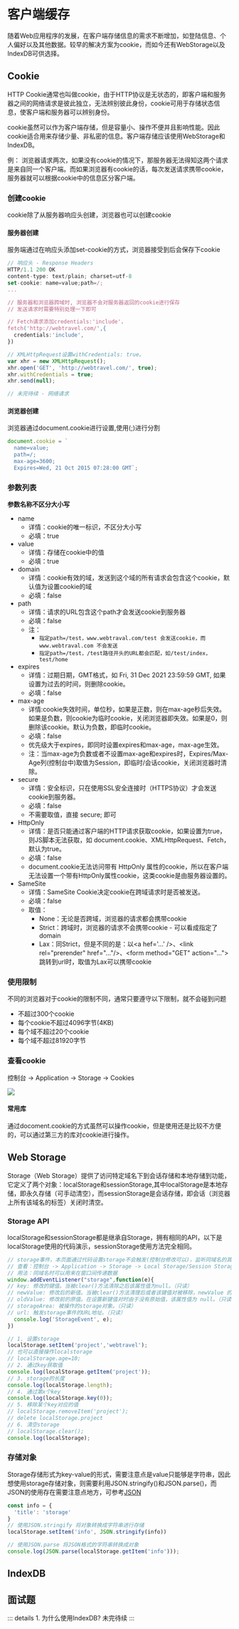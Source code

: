 # 客户端缓存
随着Web应用程序的发展，在客户端存储信息的需求不断增加，如登陆信息、个人偏好以及其他数据。较早的解决方案为cookie，而如今还有WebStorage以及IndexDB可供选择。

## Cookie
HTTP Cookie通常也叫做cookie，由于HTTP协议是无状态的，即客户端和服务器之间的网络请求是彼此独立，无法辨别彼此身份，cookie可用于存储状态信息，使客户端和服务器可以辨别身份。

cookie虽然可以作为客户端存储，但是容量小、操作不便并且影响性能。因此cookie适合用来存储少量、非私密的信息。客户端存储应该使用WebStorage和IndexDB。

例： 浏览器请求两次，如果没有cookie的情况下，那服务器无法得知这两个请求是来自同一个客户端。而如果浏览器有cookie的话，每次发送请求携带cookie，服务器就可以根据cookie中的信息区分客户端。

### 创建cookie
cookie除了从服务器响应头创建，浏览器也可以创建cookie

#### 服务器创建
服务端通过在响应头添加set-cookie的方式，浏览器接受到后会保存下cookie

```javascript
// 响应头 - Response Headers
HTTP/1.1 200 OK 
content-type: text/plain; charset=utf-8
set-cookie: name=value;path=/;
...

// 服务器和浏览器跨域时, 浏览器不会对服务器返回的cookie进行保存
// 发送请求时需要特别处理一下即可

// Fetch请求添加credentials:'include'， 
fetch('http://webtravel.com/',{
  credentials:'include',
})

// XMLHttpRequest设置withCredentials: true。
var xhr = new XMLHttpRequest();
xhr.open('GET', 'http://webtravel.com/', true);
xhr.withCredentials = true;
xhr.send(null);

// 未完待续 - 网络请求
```


#### 浏览器创建
浏览器通过document.cookie进行设置,使用(;)进行分割 
```javascript
document.cookie = `
  name=value;
  path=/;
  max-age=3600;
  Expires=Wed, 21 Oct 2015 07:28:00 GMT`;
```

### 参数列表
**参数名称不区分大小写**
  - name
    - 详情：cookie的唯一标识，不区分大小写
    - 必填：true
  - value
    - 详情：存储在cookie中的值
    - 必填：true
  - domain
    - 详情：cookie有效的域，发送到这个域的所有请求会包含这个cookie，默认值为设置cookie的域
    - 必填：false
  - path
    - 详情：请求的URL包含这个path才会发送cookie到服务器
    - 必填：false
    - 注：
      - ```指定path=/test，www.webtraval.com/test 会发送cookie，而 www.webtraval.com 不会发送```
      - ```指定path=/test，/test路径开头的URL都会匹配，如/test/index，test/home```
  - expires
    - 详情：过期日期，GMT格式，如 Fri, 31 Dec 2021 23:59:59 GMT, 如果设置为过去的时间，则删除cookie。
    - 必填：false
  - max-age
    - 详情:cookie失效时间，单位秒，如果是正数，则在max-age秒后失效。如果是负数，则cookie为临时cookie，关闭浏览器即失效。如果是0，则删除该cookie。默认为负数，即临时cookie。
    - 必填：false
    - 优先级大于expires，即同时设置expires和max-age，max-age生效。
    - 注：当max-age为负数或者不设置max-age和expires时，Expires/Max-Age列(控制台中)取值为Session，即临时/会话cookie，关闭浏览器时清除。
  - secure
    - 详情：安全标识，只在使用SSL安全连接时（HTTPS协议）才会发送cookie到服务器。
    - 必填：false
    - 不需要取值，直接 secure; 即可
  - HttpOnly
    - 详情：是否只能通过客户端的HTTP请求获取cookie，如果设置为true，则JS脚本无法获取，如 document.cookie、XMLHttpRequest、Fetch，默认为true。
    - 必填：false
    - document.cookie无法访问带有 HttpOnly 属性的cookie，所以在客户端无法设置一个带有HttpOnly属性cookie，这类cookie是由服务器设置的。
  - SameSite
    - 详情：SameSite Cookie决定cookie在跨域请求时是否被发送。
    - 必填：false
    - 取值：
      - None：无论是否跨域，浏览器的请求都会携带cookie
      - Strict：跨域时，浏览器的请求不会携带cookie - 可以看成指定了domain
      - Lax：同Strict，但是不同的是：以\<a hef='...' />、\<link rel="prerender" href="..."/>、\<form method="GET" action="...">跳转到url时，取值为Lax可以携带cookie


### 使用限制
不同的浏览器对于cookie的限制不同，通常只要遵守以下限制，就不会碰到问题
  - 不超过300个cookie
  - 每个cookie不超过4096字节(4KB)
  - 每个域不超过20个cookie
  - 每个域不超过81920字节

### 查看cookie
控制台 -> Application -> Storage -> Cookies

<img src='/images/check_cookie.png'>

#### 常用库 
通过docoment.cookie的方式虽然可以操作cookie，但是使用还是比较不方便的，可以通过第三方的库对cookie进行操作。
<NpmBadge package="cookie" distTag='0.4.1' />

## Web Storage
Storage（Web Storage）提供了访问特定域名下到会话存储和本地存储到功能，它定义了两个对象：localStorage和sessionStorage,其中localStorage是本地存储，即永久存储（可手动清空），而sessionStorage是会话存储，即会话（浏览器上所有该域名的标签）关闭时清空。

### Storage API
localStorage和sessionStorage都是继承自Storage，拥有相同的API，以下是localStorage使用的代码演示，sessionStorage使用方法完全相同。
```javascript
// storage事件，本页面通过代码设置storage不会触发(控制台修改可以)，监听同域名的其他页面设置storage
// 查看：控制台 -> Application -> Storage -> Local Storage/Session Storage
// 用法：同域名时可以用来在窗口间传递数据
window.addEventListener("storage",function(e){
// key: 修改的键值。当被clear()方法清除之后该属性值为null。（只读）
// newValue: 修改后的新值。当被clear()方法清理后或者该键值对被移除，newValue 的值为 null 。（只读）
// oldValue: 修改前的原值。在设置新键值对时由于没有原始值，该属性值为 null。（只读）
// storageArea: 被操作的storage对象。（只读）
// url: 触发storage事件的URL地址。（只读）
  console.log('StorageEvent', e);
})

// 1. 设置storage
localStorage.setItem('project','webtravel');
// 也可以直接操作localstorage
// localStorage.age=10;
// 2. 通过key获取值
console.log(localStorage.getItem('project'));
// 3. storage的长度
console.log(localStorage.length);
// 4. 通过第x个key
console.log(localStorage.key(0));
// 5. 移除某个key对应的值
// localStorage.removeItem('project');
// delete localStorage.project
// 6. 清空storage
// localStorage.clear();
console.log(localStorage);
```
### 存储对象
Storage存储形式为key-value的形式，需要注意点是value只能够是字符串，因此想使用storage存储对象，则需要利用JSON.stringify()和JSON.parse()，而JSON的使用存在需要注意点地方，可参考[JSON](/WebTravel/javascript/json.html)


```javascript
const info = {
  'title': 'storage'
}
// 使用JSON.stringify 将对象转换成字符串进行存储
localStorage.setItem('info', JSON.stringify(info))

// 使用JSON.parse 将JSON格式的字符串转换成对象
console.log(JSON.parse(localStorage.getItem('info')));
```



## IndexDB


## 面试题
::: details 1. 为什么使用IndexDB?
未完待续
:::
